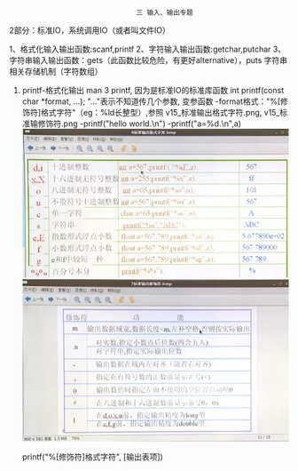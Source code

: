                                     三 输入、输出专题
2部分：标准IO，系统调用IO（或者叫文件IO）

1、格式化输入输出函数:scanf,printf
2、字符输入输出函数:getchar,putchar
3、字符串输入输出函数：gets（此函数比较危险，有更好alternative），puts
    字符串相关存储机制（字符数组）

1. printf-格式化输出
   man 3 printf, 因为是标准IO的标准库函数
   int printf(const char *format, ...); "..."表示不知道传几个参数, 变参函数
    -format格式："%[修饰符]格式字符"（eg：%ld长整型）,参照 v15_标准输出格式字符.png, v15_标准输修饰符.png
    -printf("hello world.\n")
    -printf("a=%d.\n",a)
    ![image](https://github.com/jimyshow/image_host_lihuiqin/blob/main/image_host/v15_1_%E6%A0%87%E5%87%86%E8%BE%93%E5%87%BA%E6%A0%BC%E5%BC%8F%E5%AD%97%E7%AC%A6.png)
    ![image](https://github.com/jimyshow/image_host_lihuiqin/blob/main/image_host/v15_2_%E6%A0%87%E5%87%86%E8%BE%93%E4%BF%AE%E9%A5%B0%E7%AC%A6.png)

   printf("%[修饰符]格式字符", [输出表项])
